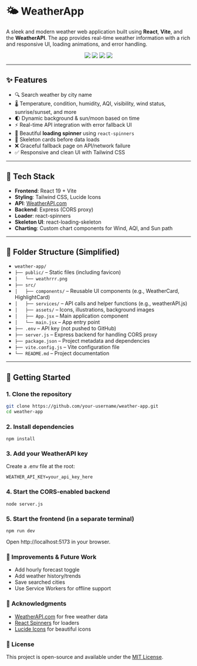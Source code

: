 # 🌤️ WeatherApp

A sleek and modern weather web application built using **React**, **Vite**, and the **WeatherAPI**. The app provides real-time weather information with a rich and responsive UI, loading animations, and error handling.

<div align="center">
  <img src="https://img.shields.io/badge/React-19.0-blue?logo=react" />
  <img src="https://img.shields.io/badge/Vite-7.0-purple?logo=vite" />
  <img src="https://img.shields.io/badge/WeatherAPI-Integrated-brightgreen" />
  <img src="https://img.shields.io/badge/TailwindCSS-4.1-blue?logo=tailwindcss" />
</div>


---

## ✨ Features

- 🔍 Search weather by city name
- 🌡️ Temperature, condition, humidity, AQI, visibility, wind status, sunrise/sunset, and more
- 🌓 Dynamic background & sun/moon based on time
- ⚡ Real-time API integration with error fallback UI
- 🔄 Beautiful **loading spinner** using `react-spinners`
- 🦴 Skeleton cards before data loads
- ❌ Graceful fallback page on API/network failure
- ✅ Responsive and clean UI with Tailwind CSS

---

## 🧠 Tech Stack

- **Frontend**: React 19 + Vite
- **Styling**: Tailwind CSS, Lucide Icons
- **API**: [WeatherAPI.com](https://www.weatherapi.com/)
- **Backend**: Express (CORS proxy)
- **Loader**: react-spinners
- **Skeleton UI**: react-loading-skeleton
- **Charting**: Custom chart components for Wind, AQI, and Sun path

---

## 📁 Folder Structure (Simplified)

- `weather-app/`
- `├── public/` – Static files (including favicon)
- `│   └── weathrrr.png`
- `├── src/`
- `│   ├── components/` – Reusable UI components (e.g., WeatherCard, HighlightCard)
- `│   ├── services/` – API calls and helper functions (e.g., weatherAPI.js)
- `│   ├── assets/` – Icons, illustrations, background images
- `│   ├── App.jsx` – Main application component
- `│   └── main.jsx` – App entry point
- `├── .env` – API key (not pushed to GitHub)
- `├── server.js` – Express backend for handling CORS proxy
- `├── package.json` – Project metadata and dependencies
- `├── vite.config.js` – Vite configuration file
- `└── README.md` – Project documentation



---

## 🚀 Getting Started

### 1. Clone the repository

```bash
git clone https://github.com/your-username/weather-app.git
cd weather-app
```
### 2. Install dependencies
```
npm install
```

### 3. Add your WeatherAPI key

Create a .env file at the root:
```
WEATHER_API_KEY=your_api_key_here
```
### 4. Start the CORS-enabled backend
```
node server.js
```
### 5. Start the frontend (in a separate terminal)
```
npm run dev
```
Open http://localhost:5173 in your browser.

### 🧪 Improvements & Future Work

- Add hourly forecast toggle
- Add weather history/trends
- Save searched cities
- Use Service Workers for offline support


### 🙏 Acknowledgments

- [WeatherAPI.com](https://www.weatherapi.com/) for free weather data
- [React Spinners](https://www.npmjs.com/package/react-spinners) for loaders
- [Lucide Icons](https://lucide.dev/) for beautiful icons


### 📜 License

This project is open-source and available under the [MIT License](LICENSE).
